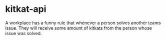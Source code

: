 # kitkat-api
A workplace has a funny rule that whenever a person solves another teams issue. They will receive some amount of kitkats from the person whose issue was solved.

